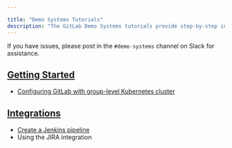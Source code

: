 ```yaml
---

title: "Demo Systems Tutorials"
description: "The GitLab Demo Systems tutorials provide step-by-step instructions for accessing and using our infrastructure and related business processes."
---
```








If you have issues, please post in the `#demo-systems` channel on Slack for assistance.

## [Getting Started](https://about.gitlab.com/handbook/customer-success/demo-systems/tutorials/getting-started/)

- [Configuring GitLab with group-level Kubernetes cluster](https://about.gitlab.com/handbook/customer-success/demo-systems/tutorials/getting-started/configuring-group-cluster/)

<!--
## [Advanced Use Cases](https://about.gitlab.com/handbook/customer-success/demo-systems/tutorials/advanced-use-cases)

* Using GitLab Pages
-->

<!--
## [CI/CD and Auto DevOps](https://about.gitlab.com/handbook/customer-success/demo-systems/tutorials/ci-cd)

* Using Auto DevOps
* Configuring your own runner
-->

## [Integrations](https://about.gitlab.com/handbook/customer-success/demo-systems/tutorials/integrations/)

- [Create a Jenkins pipeline](https://about.gitlab.com/handbook/customer-success/demo-systems/tutorials/integrations/create-jenkins-pipeline/)
- Using the JIRA integration

<!--
## [Contributed Tutorials](https://about.gitlab.com/handbook/customer-success/demo-systems/tutorials/contributed)

* No tutorials available
-->

